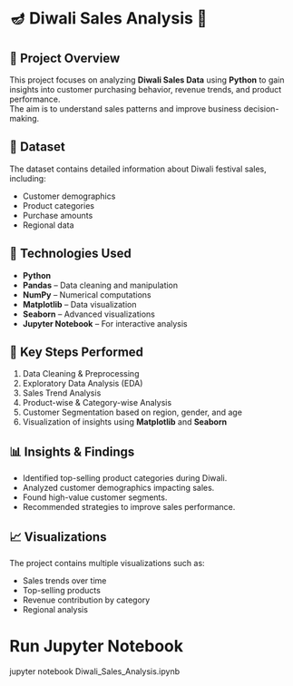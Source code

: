 # 🪔 Diwali Sales Analysis 🎉

## 📌 Project Overview
This project focuses on analyzing **Diwali Sales Data** using **Python** to gain insights into customer purchasing behavior, revenue trends, and product performance.  
The aim is to understand sales patterns and improve business decision-making.

## 📂 Dataset
The dataset contains detailed information about Diwali festival sales, including:
- Customer demographics
- Product categories
- Purchase amounts
- Regional data

## 🚀 Technologies Used
- **Python**
- **Pandas** – Data cleaning and manipulation
- **NumPy** – Numerical computations
- **Matplotlib** – Data visualization
- **Seaborn** – Advanced visualizations
- **Jupyter Notebook** – For interactive analysis

## 🔑 Key Steps Performed
1. Data Cleaning & Preprocessing  
2. Exploratory Data Analysis (EDA)  
3. Sales Trend Analysis  
4. Product-wise & Category-wise Analysis  
5. Customer Segmentation based on region, gender, and age  
6. Visualization of insights using **Matplotlib** and **Seaborn**

## 📊 Insights & Findings
- Identified top-selling product categories during Diwali.
- Analyzed customer demographics impacting sales.
- Found high-value customer segments.
- Recommended strategies to improve sales performance.

## 📈 Visualizations
The project contains multiple visualizations such as:
- Sales trends over time
- Top-selling products
- Revenue contribution by category
- Regional analysis

# Run Jupyter Notebook
jupyter notebook Diwali_Sales_Analysis.ipynb
